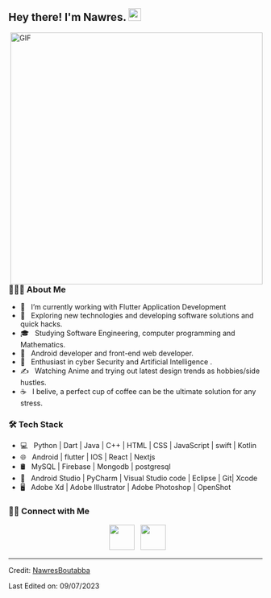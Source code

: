 
<h2> Hey there! I'm Nawres. <img src="https://github.com/souvikguria98/souvikguria98/blob/master/Hi.gif" width="25"></h2>
<img align="right" alt="GIF" src="[https://raw.githubusercontent.com/devSouvik/devSouvik/master/gif3.gif](https://github.com/nawresboutabba/nawresboutabba/assets/47152092/c58bb49e-bd96-4cd2-a3ad-d319cbd1febb)" width="500"/>

<h3> 👨🏻‍💻 About Me </h3>

- 🔭 &nbsp; I’m currently working with Flutter Application Development
- 🤔 &nbsp; Exploring new technologies and developing software solutions and quick hacks.
- 🎓 &nbsp; Studying Software Engineering, computer programming and Mathematics.
- 💼 &nbsp; Android developer and front-end web developer.
- 🌱 &nbsp; Enthusiast in cyber Security and Artificial Intelligence .
- ✍️ &nbsp; Watching Anime and trying out latest design trends as hobbies/side hustles.
- ☕ &nbsp; I belive, a perfect cup of coffee can be the ultimate solution for any stress. 

<h3>🛠 Tech Stack</h3>

- 💻 &nbsp; Python | Dart | Java | C++ | HTML | CSS | JavaScript | swift | Kotlin 
- 🌐 &nbsp; Android | flutter | IOS | React | Nextjs 
- 🛢 &nbsp; MySQL | Firebase | Mongodb | postgresql 
- 🔧 &nbsp; Android Studio | PyCharm | Visual Studio code | Eclipse | Git| Xcode
- 🖥 &nbsp; Adobe Xd | Adobe Illustrator | Adobe Photoshop | OpenShot



<h3> 🤝🏻 Connect with Me </h3>

<p align="center">
&nbsp; <a href="https://www.linkedin.com/in/nawres-boutabba-677730174/" target="_blank" rel="noopener noreferrer"><img src="https://img.icons8.com/plasticine/100/000000/linkedin.png" width="50" /></a>
&nbsp; <a href="mailto:nawrossab94@gmail.com" target="_blank" rel="noopener noreferrer"><img src="https://img.icons8.com/plasticine/100/000000/gmail.png"  width="50" /></a>
</p>


----
Credit: [NawresBoutabba](https://github.com/nawresboutabba)

Last Edited on: 09/07/2023
